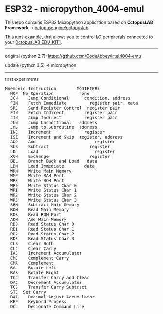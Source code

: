 # ESP32 - micropython_4004-emul

This repo contains ESP32 Micropython application based on **OctopusLAB Framework** -> [octopusengine/octopuslab](https://github.com/octopusengine/octopuslab).

This runs example, that allows you to control I/O peripherals connected to your [OctopusLAB EDU_KIT1](https://www.octopusengine.org/edu-kit1/).

---

original (python 2.7):
https://github.com/CodeAbbey/intel4004-emu

update (python 3.5) -> micropython

---

first experiments

<pre>
Mnemonic Instruction 		MODIFIERS
  NOP  No Operation		     none
  JCN	 Jump Conditional	   condition, address	
  FIM	 Fetch Immediate		 register pair, data		
  SRC	 Send Register Control	register pair
  FIN	 Fetch Indirect		   register pair		 
  JIN	 Jump Indirect		   register pair		
  JUN	 Jump Uncoditional	 address	
  JMS	 Jump to Subroutine	 address	
  INC	 Increment		       register		
  ISZ	 Increment and Skip	 register, address
  ADD	 Add			           register
  SUB	 Subtract		         register
  LD	 Load			           register
  XCH	 Exchange		         register
  BBL	 Branch Back and Load	data
  LDM	 Load Immediate		   data
  WRM	 Write Main Memory	
  WMP	 Write RAM Port		
  WRR	 Write ROM Port		
  WR0	 Write Status Char 0	
  WR1	 Write Status Char 1	
  WR2	 Write Status Char 2	
  WR3	 Write Status Char 3	
  SBM	 Subtract Main Memory	
  RDM	 Read Main Memory	
  RDR	 Read ROM Port		
  ADM	 Add Main Memory		
  RD0	 Read Status Char 0	
  RD1	 Read Status Char 1	
  RD2	 Read Status Char 2	
  RD3	 Read Status Char 3	
  CLB	 Clear Both		
  CLC	 Clear Carry		
  IAC	 Increment Accumulator	
  CMC	 Complement Carry	
  CMA	 Complement		
  RAL	 Rotate Left		
  RAR	 Rotate Right		
  TCC	 Transfer Carry and Clear	
  DAC	 Decrement Accumulator	
  TCS	 Transfer Carry Subtract	
  STC  Set Carry	
  DAA	 Decimal Adjust Accumulator	
  KBP	 Keybord Process	
  DCL	 Designate Command Line	
</pre>
